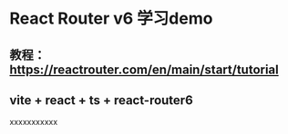 # React Router v6 学习demo

## 教程： https://reactrouter.com/en/main/start/tutorial

## vite + react + ts + react-router6
xxxxxxxxxxx
